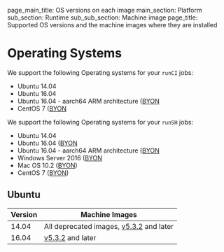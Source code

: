 page_main_title: OS versions on each image
main_section: Platform
sub_section: Runtime
sub_sub_section: Machine image
page_title: Supported OS versions and the machine images where they are installed

# Operating Systems

We support the following Operating systems for your `runCI` jobs:

* Ubuntu 14.04
* Ubuntu 16.04
* Ubuntu 16.04 - aarch64 ARM architecture ([BYON](/platform/runtime/nodes/#byon-nodes)
* CentOS 7 ([BYON](/platform/runtime/nodes/#byon-nodes)

We support the following Operating systems for your `runSH` jobs:
* Ubuntu 14.04
* Ubuntu 16.04 ([BYON](/platform/runtime/nodes/#byon-nodes)
* Ubuntu 16.04 - aarch64 ARM architecture ([BYON](/platform/runtime/nodes/#byon-nodes)
* Windows Server 2016 ([BYON](/platform/runtime/nodes/#byon-nodes)
* Mac OS 10.2 ([BYON](/platform/runtime/nodes/#byon-nodes))
* CentOS 7 ([BYON](/platform/runtime/nodes/#byon-nodes))

## Ubuntu

| Version  |  Machine Images  
|----------|---------
| 14.04 | All deprecated images, [v5.3.2](/platform/runtime/machine-image/ami-v532/) and later
| 16.04 | [v5.3.2](/platform/runtime/machine-image/ami-v532/) and later
